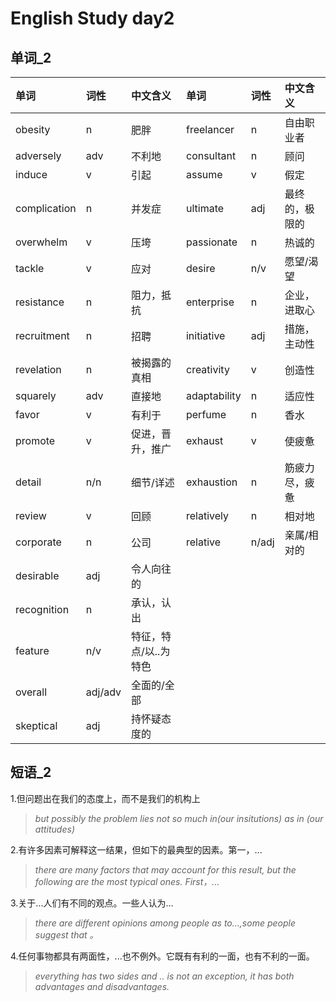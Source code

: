 # English Study day2

<!--more-->
## 单词_2

| 单词         |词性        |中文含义           | 单词         |词性     |中文含义      |
| :---         | :---       |:---              |:---           | :---    |:---          |
|obesity       |   n        |  肥胖            |freelancer     |   n   |  自由职业者        |
|adversely     |   adv      |  不利地          |consultant     |   n   |  顾问        |
|induce        |   v        |  引起            |assume         |   v   |  假定        |
|complication  |   n        |  并发症          |ultimate       |   adj |  最终的，极限的        |
|overwhelm     |   v        |  压垮            |passionate     |   n   |  热诚的        |
|tackle        |   v        |  应对            |desire         |   n/v |  愿望/渴望        |
|resistance    |   n        |  阻力，抵抗      |enterprise     |   n   |  企业，进取心        |
|recruitment   |   n        |  招聘            |initiative     |   adj   |  措施，主动性        |
|revelation    |   n        |  被揭露的真相    |creativity     |   v   |  创造性        |
|squarely      |   adv      |  直接地          |adaptability   |   n   |  适应性        |
|favor         |   v        |  有利于          |perfume        |   n   |  香水        |
|promote       |   v        |  促进，晋升，推广|exhaust        |   v   |  使疲惫        |
|detail        |   n/n      |  细节/详述       |exhaustion     |   n   |  筋疲力尽，疲惫        |
|review        |   v        |  回顾            |relatively     |   n   |  相对地        |
|corporate     |   n        |  公司            |relative       |   n/adj   |  亲属/相对的        |
|desirable     |   adj      |  令人向往的        |      |      |          |
|recognition   |   n        |  承认，认出            |      |      |          |
|feature       |   n/v      |  特征，特点/以..为特色            |      |      |          |
|overall       |   adj/adv  |  全面的/全部            |      |      |          |
|skeptical     |   adj      |  持怀疑态度的    |      |      |          |

## 短语_2

1.但问题出在我们的态度上，而不是我们的机构上

>*but possibly the problem lies not so much  in(our insitutions) as in (our attitudes)*

2.有许多因素可解释这一结果，但如下的最典型的因素。第一，...

>*there are many factors that may account for this result, but the following  are the most typical ones. First，...*

3.关于...人们有不同的观点。一些人认为...

>*there are different opinions among people as to...,some people suggest that 。*

4.任何事物都具有两面性，...也不例外。它既有有利的一面，也有不利的一面。

>*everything has two sides and .. is not an exception, it has both advantages and disadvantages.*

